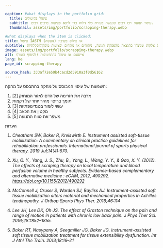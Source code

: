 ```yaml
---

caption: #what displays in the portfolio grid:
  title: טיפול בקיטולים
  subtitle: עיסוי תנועת רכז רכים שנעשה בעזרת כלי גילוח כדי לרפא פציעות ברכים רכים.
  thumbnail: assets/img/portfolio/scrapping-therapy.webp
  
#what displays when the item is clicked:
title: טיפול IASTM או פילוס בקרבון (גועשה)
subtitle: טיפול בסריפינג משתמש בכלי עם קצוות חלקים לגרירת העור עד שסימני אדמומיות מופיעים. המטרה של טיפול זה היא להרס הגבלות פסיאליות ורקמות צלקות שנוצרו כתוצאה מהפסקת תנועה, ניתוחים או מתחים ופציעות מוסקולוסקלתיות.
image: assets/img/portfolio/scrapping-therapy.webp
alt: אייסטם או טיפול בהתרטיבות (לכיפוף העור)
lang: he
page_id: scrapping-therapy

source_hash: 333af72eb0b4cacd2d5910a3f0d56162
---
```

השפעות של עיסוי המבוסס על מחקה בהתבסס על מחקה:
1. מרבה את הזרימה של הדם לאזור המוחזק [2]
2. תומך בריפוי מהיר יותר של רקמות
3. עשוי לעזור בטנדינופתיות [3]
4. מקטין את הכאב [4]
5. משפר את טווח התנועה [5]

הערות
1. *Cheatham SW, Baker R, Kreiswirth E. Instrument assisted soft-tissue mobilization: A commentary on clinical practice guidelines for rehabilitation professionals. International journal of sports physical therapy. 2019 Jul;14(4):670.*

2. *Xu, Q. Y., Yang, J. S., Zhu, B., Yang, L., Wang, Y. Y., & Gao, X. Y. (2012). The effects of scraping therapy on local temperature and blood perfusion volume in healthy subjects. Evidence-based complementary and alternative medicine : eCAM, 2012, 490292. https://doi.org/10.1155/2012/490292*

3. *McConnell J, Cruser S, Warden SJ, Bayliss AJ. Instrument-assisted soft tissue mobilization alters material and mechanical properties in Achilles tendinopathy. J Orthop Sports Phys Ther. 2016;46:114*

4. *Lee JH, Lee DK, Oh JS. The effect of Graston technique on the pain and range of motion in patients with chronic low back pain. J Phys Ther Sci. 2016;28:1852–1855.*

5. *Baker RT, Nasypany A, Seegmiller JG, Baker JG. Instrument-assisted soft tissue mobilization treatment for tissue extensibility dysfunction. Int J Athl The Train. 2013;18:16–21*